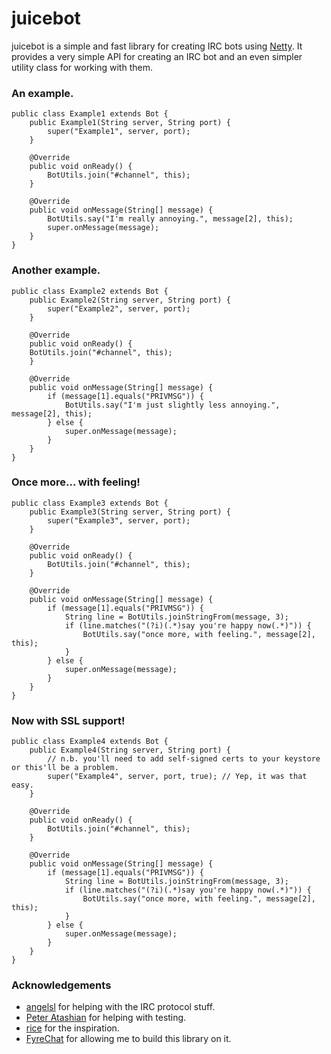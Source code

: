# juicebot #
juicebot is a simple and fast library for creating IRC bots using [Netty](http://www.netty.io). It provides a very simple API for creating an IRC bot and an even simpler utility class for working with them. 

### An example. ###

	public class Example1 extends Bot {
		public Example1(String server, String port) {
			super("Example1", server, port);
		}
		
		@Override
		public void onReady() {
			BotUtils.join("#channel", this);
		}
		
		@Override
		public void onMessage(String[] message) {
			BotUtils.say("I'm really annoying.", message[2], this);
			super.onMessage(message);
		}
	}
	
### Another example. ###

	public class Example2 extends Bot {
		public Example2(String server, String port) {
			super("Example2", server, port);
		}
	
		@Override
		public void onReady() {
		BotUtils.join("#channel", this);
		}
	
		@Override
		public void onMessage(String[] message) {
			if (message[1].equals("PRIVMSG")) {
				BotUtils.say("I'm just slightly less annoying.", message[2], this);
			} else {
				super.onMessage(message);
			}
		}
	}

### Once more... with feeling! ###

	public class Example3 extends Bot {
		public Example3(String server, String port) {
			super("Example3", server, port);
		}
	
		@Override
		public void onReady() {
			BotUtils.join("#channel", this);
		}
		
		@Override
		public void onMessage(String[] message) {
			if (message[1].equals("PRIVMSG")) {
				String line = BotUtils.joinStringFrom(message, 3);
				if (line.matches("(?i)(.*)say you're happy now(.*)")) {
					BotUtils.say("once more, with feeling.", message[2], this);
				}
			} else {
				super.onMessage(message);
			}
		}
	}

### Now with SSL support! ###

	public class Example4 extends Bot {
		public Example4(String server, String port) {
			// n.b. you'll need to add self-signed certs to your keystore or this'll be a problem.
			super("Example4", server, port, true); // Yep, it was that easy.
		}

		@Override
		public void onReady() {
			BotUtils.join("#channel", this);
		}
	
		@Override
		public void onMessage(String[] message) {
			if (message[1].equals("PRIVMSG")) {
				String line = BotUtils.joinStringFrom(message, 3);
				if (line.matches("(?i)(.*)say you're happy now(.*)")) {
					BotUtils.say("once more, with feeling.", message[2], this);
				}
			} else {
				super.onMessage(message);
			}
		}
	}

### Acknowledgements ###
* [angelsl](http://www.github.com/angelsl) for helping with the IRC protocol stuff.
* [Peter Atashian](http://www.github.com/retep998) for helping with testing.
* [rice](http://www.github.com/wahlao) for the inspiration.
* [FyreChat](http://www.fyrechat.net/) for allowing me to build this library on it.
